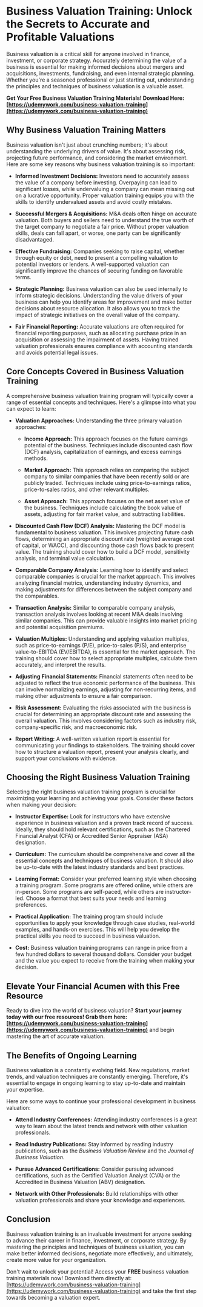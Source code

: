 # Business Valuation Training: Unlock the Secrets to Accurate and Profitable Valuations

Business valuation is a critical skill for anyone involved in finance, investment, or corporate strategy.  Accurately determining the value of a business is essential for making informed decisions about mergers and acquisitions, investments, fundraising, and even internal strategic planning.  Whether you're a seasoned professional or just starting out, understanding the principles and techniques of business valuation is a valuable asset.

**Get Your Free Business Valuation Training Materials! Download Here: [https://udemywork.com/business-valuation-training](https://udemywork.com/business-valuation-training)**

## Why Business Valuation Training Matters

Business valuation isn't just about crunching numbers; it's about understanding the underlying drivers of value. It's about assessing risk, projecting future performance, and considering the market environment.  Here are some key reasons why business valuation training is so important:

*   **Informed Investment Decisions:**  Investors need to accurately assess the value of a company before investing. Overpaying can lead to significant losses, while undervaluing a company can mean missing out on a lucrative opportunity.  Proper valuation training equips you with the skills to identify undervalued assets and avoid costly mistakes.

*   **Successful Mergers & Acquisitions:** M&A deals often hinge on accurate valuation.  Both buyers and sellers need to understand the true worth of the target company to negotiate a fair price.  Without proper valuation skills, deals can fall apart, or worse, one party can be significantly disadvantaged.

*   **Effective Fundraising:** Companies seeking to raise capital, whether through equity or debt, need to present a compelling valuation to potential investors or lenders.  A well-supported valuation can significantly improve the chances of securing funding on favorable terms.

*   **Strategic Planning:**  Business valuation can also be used internally to inform strategic decisions.  Understanding the value drivers of your business can help you identify areas for improvement and make better decisions about resource allocation.  It also allows you to track the impact of strategic initiatives on the overall value of the company.

*   **Fair Financial Reporting:** Accurate valuations are often required for financial reporting purposes, such as allocating purchase price in an acquisition or assessing the impairment of assets.  Having trained valuation professionals ensures compliance with accounting standards and avoids potential legal issues.

## Core Concepts Covered in Business Valuation Training

A comprehensive business valuation training program will typically cover a range of essential concepts and techniques. Here's a glimpse into what you can expect to learn:

*   **Valuation Approaches:**  Understanding the three primary valuation approaches:
    *   **Income Approach:** This approach focuses on the future earnings potential of the business. Techniques include discounted cash flow (DCF) analysis, capitalization of earnings, and excess earnings methods.

    *   **Market Approach:**  This approach relies on comparing the subject company to similar companies that have been recently sold or are publicly traded. Techniques include using price-to-earnings ratios, price-to-sales ratios, and other relevant multiples.

    *   **Asset Approach:** This approach focuses on the net asset value of the business.  Techniques include calculating the book value of assets, adjusting for fair market value, and subtracting liabilities.

*   **Discounted Cash Flow (DCF) Analysis:**  Mastering the DCF model is fundamental to business valuation.  This involves projecting future cash flows, determining an appropriate discount rate (weighted average cost of capital, or WACC), and discounting those cash flows back to present value.  The training should cover how to build a DCF model, sensitivity analysis, and terminal value calculation.

*   **Comparable Company Analysis:**  Learning how to identify and select comparable companies is crucial for the market approach.  This involves analyzing financial metrics, understanding industry dynamics, and making adjustments for differences between the subject company and the comparables.

*   **Transaction Analysis:**  Similar to comparable company analysis, transaction analysis involves looking at recent M&A deals involving similar companies.  This can provide valuable insights into market pricing and potential acquisition premiums.

*   **Valuation Multiples:**  Understanding and applying valuation multiples, such as price-to-earnings (P/E), price-to-sales (P/S), and enterprise value-to-EBITDA (EV/EBITDA), is essential for the market approach.  The training should cover how to select appropriate multiples, calculate them accurately, and interpret the results.

*   **Adjusting Financial Statements:** Financial statements often need to be adjusted to reflect the true economic performance of the business.  This can involve normalizing earnings, adjusting for non-recurring items, and making other adjustments to ensure a fair comparison.

*   **Risk Assessment:**  Evaluating the risks associated with the business is crucial for determining an appropriate discount rate and assessing the overall valuation.  This involves considering factors such as industry risk, company-specific risk, and macroeconomic risk.

*   **Report Writing:**  A well-written valuation report is essential for communicating your findings to stakeholders.  The training should cover how to structure a valuation report, present your analysis clearly, and support your conclusions with evidence.

## Choosing the Right Business Valuation Training

Selecting the right business valuation training program is crucial for maximizing your learning and achieving your goals. Consider these factors when making your decision:

*   **Instructor Expertise:** Look for instructors who have extensive experience in business valuation and a proven track record of success.  Ideally, they should hold relevant certifications, such as the Chartered Financial Analyst (CFA) or Accredited Senior Appraiser (ASA) designation.

*   **Curriculum:** The curriculum should be comprehensive and cover all the essential concepts and techniques of business valuation.  It should also be up-to-date with the latest industry standards and best practices.

*   **Learning Format:**  Consider your preferred learning style when choosing a training program.  Some programs are offered online, while others are in-person.  Some programs are self-paced, while others are instructor-led.  Choose a format that best suits your needs and learning preferences.

*   **Practical Application:**  The training program should include opportunities to apply your knowledge through case studies, real-world examples, and hands-on exercises.  This will help you develop the practical skills you need to succeed in business valuation.

*   **Cost:**  Business valuation training programs can range in price from a few hundred dollars to several thousand dollars.  Consider your budget and the value you expect to receive from the training when making your decision.

## Elevate Your Financial Acumen with this Free Resource

Ready to dive into the world of business valuation? **Start your journey today with our free resources! Grab them here: [https://udemywork.com/business-valuation-training](https://udemywork.com/business-valuation-training)** and begin mastering the art of accurate valuation.

##  The Benefits of Ongoing Learning

Business valuation is a constantly evolving field. New regulations, market trends, and valuation techniques are constantly emerging. Therefore, it's essential to engage in ongoing learning to stay up-to-date and maintain your expertise.

Here are some ways to continue your professional development in business valuation:

*   **Attend Industry Conferences:** Attending industry conferences is a great way to learn about the latest trends and network with other valuation professionals.

*   **Read Industry Publications:** Stay informed by reading industry publications, such as the *Business Valuation Review* and the *Journal of Business Valuation*.

*   **Pursue Advanced Certifications:** Consider pursuing advanced certifications, such as the Certified Valuation Analyst (CVA) or the Accredited in Business Valuation (ABV) designation.

*   **Network with Other Professionals:** Build relationships with other valuation professionals and share your knowledge and experiences.

## Conclusion

Business valuation training is an invaluable investment for anyone seeking to advance their career in finance, investment, or corporate strategy. By mastering the principles and techniques of business valuation, you can make better informed decisions, negotiate more effectively, and ultimately, create more value for your organization.

Don't wait to unlock your potential! Access your **FREE** business valuation training materials now! Download them directly at: [https://udemywork.com/business-valuation-training](https://udemywork.com/business-valuation-training) and take the first step towards becoming a valuation expert.
